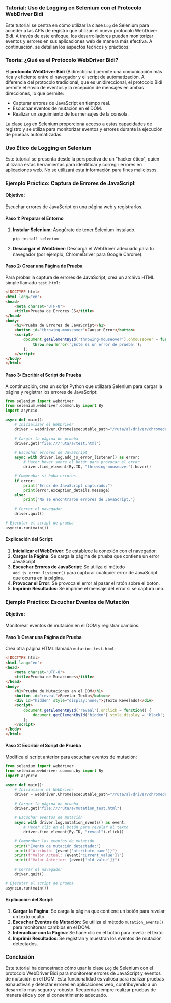 ### **Tutorial: Uso de Logging en Selenium con el Protocolo WebDriver Bidi**

Este tutorial se centra en cómo utilizar la clase `Log` de Selenium para acceder a las APIs de registro que utilizan el nuevo protocolo WebDriver Bidi. A través de este enfoque, los desarrolladores pueden monitorizar eventos y errores en sus aplicaciones web de manera más efectiva. A continuación, se detallan los aspectos teóricos y prácticos.

### **Teoría: ¿Qué es el Protocolo WebDriver Bidi?**

El **protocolo WebDriver Bidi** (Bidirectional) permite una comunicación más rica y eficiente entre el navegador y el script de automatización. A diferencia del protocolo tradicional, que es unidireccional, el protocolo Bidi permite el envío de eventos y la recepción de mensajes en ambas direcciones, lo que permite:

- Capturar errores de JavaScript en tiempo real.
- Escuchar eventos de mutación en el DOM.
- Realizar un seguimiento de los mensajes de la consola.

La clase `Log` en Selenium proporciona acceso a estas capacidades de registro y se utiliza para monitorizar eventos y errores durante la ejecución de pruebas automatizadas.

### **Uso Ético de Logging en Selenium**

Este tutorial se presenta desde la perspectiva de un "hacker ético", quien utilizaría estas herramientas para identificar y corregir errores en aplicaciones web. No se utilizará esta información para fines maliciosos.

### **Ejemplo Práctico: Captura de Errores de JavaScript**

#### **Objetivo:**
Escuchar errores de JavaScript en una página web y registrarlos.

#### **Paso 1: Preparar el Entorno**

1. **Instalar Selenium**:
   Asegúrate de tener Selenium instalado.
   ```bash
   pip install selenium
   ```

2. **Descargar el WebDriver**: Descarga el WebDriver adecuado para tu navegador (por ejemplo, ChromeDriver para Google Chrome).

#### **Paso 2: Crear una Página de Prueba**

Para probar la captura de errores de JavaScript, crea un archivo HTML simple llamado `test.html`:

```html
<!DOCTYPE html>
<html lang="en">
<head>
    <meta charset="UTF-8">
    <title>Prueba de Errores JS</title>
</head>
<body>
    <h1>Prueba de Errores de JavaScript</h1>
    <button id="throwing-mouseover">Causar Error</button>
    <script>
        document.getElementById('throwing-mouseover').onmouseover = function() {
            throw new Error('¡Este es un error de prueba!');
        };
    </script>
</body>
</html>
```

#### **Paso 3: Escribir el Script de Prueba**

A continuación, crea un script Python que utilizará Selenium para cargar la página y registrar los errores de JavaScript:

```python
from selenium import webdriver
from selenium.webdriver.common.by import By
import asyncio

async def main():
    # Inicializar el WebDriver
    driver = webdriver.Chrome(executable_path="/ruta/al/driver/chromedriver")

    # Cargar la página de prueba
    driver.get("file:///ruta/a/test.html")

    # Escuchar errores de JavaScript
    async with driver.log.add_js_error_listener() as error:
        # Hacer hover sobre el botón para provocar el error
        driver.find_element(By.ID, "throwing-mouseover").hover()

    # Comprobar si hubo errores
    if error:
        print("Error de JavaScript capturado:")
        print(error.exception_details.message)
    else:
        print("No se encontraron errores de JavaScript.")

    # Cerrar el navegador
    driver.quit()

# Ejecutar el script de prueba
asyncio.run(main())
```

#### **Explicación del Script:**

1. **Inicializar el WebDriver**: Se establece la conexión con el navegador.
2. **Cargar la Página**: Se carga la página de prueba que contiene un error JavaScript.
3. **Escuchar Errores de JavaScript**: Se utiliza el método `add_js_error_listener()` para capturar cualquier error de JavaScript que ocurra en la página.
4. **Provocar el Error**: Se provoca el error al pasar el ratón sobre el botón.
5. **Imprimir Resultados**: Se imprime el mensaje del error si se captura uno.

### **Ejemplo Práctico: Escuchar Eventos de Mutación**

#### **Objetivo:**
Monitorear eventos de mutación en el DOM y registrar cambios.

#### **Paso 1: Crear una Página de Prueba**

Crea otra página HTML llamada `mutation_test.html`:

```html
<!DOCTYPE html>
<html lang="en">
<head>
    <meta charset="UTF-8">
    <title>Prueba de Mutaciones</title>
</head>
<body>
    <h1>Prueba de Mutaciones en el DOM</h1>
    <button id="reveal">Revelar Texto</button>
    <div id="hidden" style="display:none;">¡Texto Revelado!</div>
    <script>
        document.getElementById('reveal').onclick = function() {
            document.getElementById('hidden').style.display = 'block';
        };
    </script>
</body>
</html>
```

#### **Paso 2: Escribir el Script de Prueba**

Modifica el script anterior para escuchar eventos de mutación:

```python
from selenium import webdriver
from selenium.webdriver.common.by import By
import asyncio

async def main():
    # Inicializar el WebDriver
    driver = webdriver.Chrome(executable_path="/ruta/al/driver/chromedriver")

    # Cargar la página de prueba
    driver.get("file:///ruta/a/mutation_test.html")

    # Escuchar eventos de mutación
    async with driver.log.mutation_events() as event:
        # Hacer clic en el botón para revelar el texto
        driver.find_element(By.ID, "reveal").click()

    # Comprobar los eventos de mutación
    print("Evento de mutación detectado:")
    print(f"Atributo: {event['attribute_name']}")
    print(f"Valor Actual: {event['current_value']}")
    print(f"Valor Anterior: {event['old_value']}")

    # Cerrar el navegador
    driver.quit()

# Ejecutar el script de prueba
asyncio.run(main())
```

#### **Explicación del Script:**

1. **Cargar la Página**: Se carga la página que contiene un botón para revelar un texto oculto.
2. **Escuchar Eventos de Mutación**: Se utiliza el método `mutation_events()` para monitorear cambios en el DOM.
3. **Interactuar con la Página**: Se hace clic en el botón para revelar el texto.
4. **Imprimir Resultados**: Se registran y muestran los eventos de mutación detectados.

### **Conclusión**

Este tutorial ha demostrado cómo usar la clase `Log` de Selenium con el protocolo WebDriver Bidi para monitorear errores de JavaScript y eventos de mutación en el DOM. Esta funcionalidad es valiosa para realizar pruebas exhaustivas y detectar errores en aplicaciones web, contribuyendo a un desarrollo más seguro y robusto. Recuerda siempre realizar pruebas de manera ética y con el consentimiento adecuado.